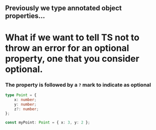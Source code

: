 ## Previously we type annotated object properties...
# What if we want to tell TS not to throw an error for an optional property, one that you consider optional.

### The property is followed by a `?` mark to indicate as optional
```ts
type Point = {
    x: number;
    y: number;
    z?: number;
};

const myPoint: Point = { x: 3, y: 2 };
```